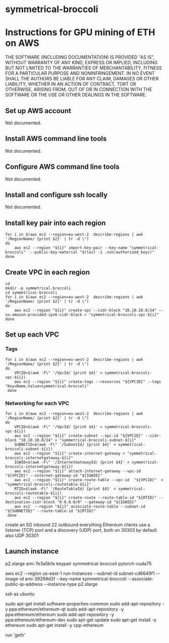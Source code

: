 # symmetrical-broccoli

# Instructions for GPU mining of ETH on AWS

THE SOFTWARE (INCLUDING DOCUMENTATION) IS PROVIDED "AS IS", WITHOUT WARRANTY OF ANY KIND, EXPRESS OR IMPLIED, INCLUDING BUT NOT LIMITED TO THE WARRANTIES OF MERCHANTABILITY, FITNESS FOR A PARTICULAR PURPOSE AND NONINFRINGEMENT. IN NO EVENT SHALL THE AUTHORS BE LIABLE FOR ANY CLAIM, DAMAGES OR OTHER LIABILITY, WHETHER IN AN ACTION OF CONTRACT, TORT OR OTHERWISE, ARISING FROM, OUT OF OR IN CONNECTION WITH THE SOFTWARE OR THE USE OR OTHER DEALINGS IN THE SOFTWARE.

## Set up AWS account

Not documented.

## Install AWS command line tools

Not documented.

## Configure AWS command line tools

Not documented.

## Install and configure ssh locally

Not documented.

## Install key pair into each region

```
for i in $(aws ec2 --region=eu-west-2  describe-regions | awk '/RegionName/ {print $2}' | tr -d \")
do
    aws ec2 --region "${i}" import-key-pair --key-name "symmetrical-broccoli"  --public-key-material "$(tail -1 .ssh/authorized_keys)"
done
```

## Create VPC in each region

```
cd
mkdir -p symmetrical-broccoli
cd symmetrical-broccoli
for i in $(aws ec2 --region=eu-west-2  describe-regions | awk '/RegionName/ {print $2}' | tr -d \")
do
    aws ec2 --region "${i}" create-vpc --cidr-block "10.10.10.0/24" --no-amazon-provided-ipv6-cidr-block > "symmetrical-broccoli-vpc-${i}"
done
```

## Set up each VPC

### Tags
```
for i in $(aws ec2 --region=eu-west-2  describe-regions | awk '/RegionName/ {print $2}' | tr -d \")
do
    VPCID=$(awk -F\" '/VpcId/ {print $4}' < symmetrical-broccoli-vpc-${i})
    aws ec2 --region "${i}" create-tags --resources "${VPCID}" --tags "Key=Name,Value=symmetrical-broccoli"
 done
 ```
 
### Networking for each VPC
```
for i in $(aws ec2 --region=eu-west-2  describe-regions | awk '/RegionName/ {print $2}' | tr -d \")
do
    VPCID=$(awk -F\" '/VpcId/ {print $4}' < symmetrical-broccoli-vpc-${i})
    aws ec2 --region "${i}" create-subnet --vpc-id "${VPCID}" --cidr-block "10.10.10.0/24" > "symmetrical-broccoli-subnet-${i}"
    SUBNETID=$(awk -F\" '/SubnetId/ {print $4}' < symmetrical-broccoli-subnet-${i})
    aws ec2 --region "${i}" create-internet-gateway > "symmetrical-broccoli-internetgateway-${i}"
    IGWID=$(awk -F\" '/InternetGatewayId/ {print $4}' < symmetrical-broccoli-internetgateway-${i})
    aws ec2 --region "${i}" attach-internet-gateway --vpc-id "${VPCID}" --internet-gateway-id "${IGWID}"
    aws ec2 --region "${i}" create-route-table --vpc-id  "${VPCID}"  > "symmetrical-broccoli-routetable-${i}"
    RTID=$(awk -F\" '/RouteTableId/ {print $4}' < symmetrical-broccoli-routetable-${i})
    aws ec2 --region "${i}" create-route --route-table-id "${RTID}" --destination-cidr-block "0.0.0.0/0" --gateway-id "${IGWID}"
    aws ec2  --region "${i}" associate-route-table --subnet-id "${SUBNETID}" --route-table-id "${RTID}"
 done
 ```
 
 create an SG inbound 22 outbound everything Ethereum clients use a listener (TCP) port and a discovery (UDP) port, both on 30303 by default also UDP 30301

## Launch instance

p2.xlarge
ami-7e3a5b1e
keypair symmetrical-broccoli
pytorch-cuda75
 
 aws ec2 --region us-east-1 run-instances --subnet-id subnet-cd6649f1 --image-id ami-39269d2f --key-name symmetrical-broccoli --associate-public-ip-address --instance-type p2.xlarge
 
ssh as ubuntu

sudo apt-get install software-properties-common
sudo add-apt-repository -y ppa:ethereum/ethereum-qt
sudo add-apt-repository -y ppa:ethereum/ethereum
sudo add-apt-repository -y ppa:ethereum/ethereum-dev
sudo apt-get update
sudo apt-get install -y ethereum
sudo apt-get install -y cpp-ethereum

run 'geth'



